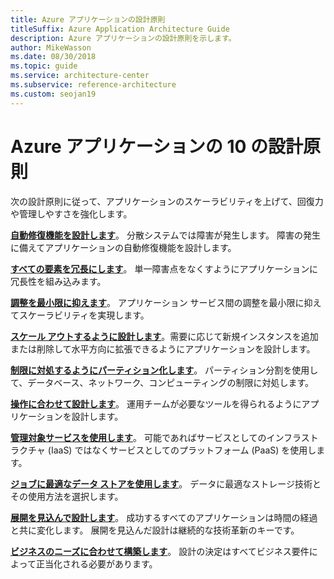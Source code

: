 ```yaml
---
title: Azure アプリケーションの設計原則
titleSuffix: Azure Application Architecture Guide
description: Azure アプリケーションの設計原則を示します。
author: MikeWasson
ms.date: 08/30/2018
ms.topic: guide
ms.service: architecture-center
ms.subservice: reference-architecture
ms.custom: seojan19
---
```


# <a name="ten-design-principles-for-azure-applications"></a>Azure アプリケーションの 10 の設計原則

次の設計原則に従って、アプリケーションのスケーラビリティを上げて、回復力や管理しやすさを強化します。

**[自動修復機能を設計します](self-healing.md)**。 分散システムでは障害が発生します。 障害の発生に備えてアプリケーションの自動修復機能を設計します。

**[すべての要素を冗長にします](redundancy.md)**。 単一障害点をなくすようにアプリケーションに冗長性を組み込みます。

**[調整を最小限に抑えます](minimize-coordination.md)**。 アプリケーション サービス間の調整を最小限に抑えてスケーラビリティを実現します。

**[スケール アウトするように設計します](scale-out.md)**。需要に応じて新規インスタンスを追加または削除して水平方向に拡張できるようにアプリケーションを設計します。

**[制限に対処するようにパーティション化します](partition.md)**。 パーティション分割を使用して、データベース、ネットワーク、コンピューティングの制限に対処します。

**[操作に合わせて設計します](design-for-operations.md)**。 運用チームが必要なツールを得られるようにアプリケーションを設計します。

**[管理対象サービスを使用します](managed-services.md)**。 可能であればサービスとしてのインフラストラクチャ (IaaS) ではなくサービスとしてのプラットフォーム (PaaS) を使用します。

**[ジョブに最適なデータ ストアを使用します](use-the-best-data-store.md)**。 データに最適なストレージ技術とその使用方法を選択します。

**[展開を見込んで設計します](design-for-evolution.md)**。 成功するすべてのアプリケーションは時間の経過と共に変化します。 展開を見込んだ設計は継続的な技術革新のキーです。

**[ビジネスのニーズに合わせて構築します](build-for-business.md)**。 設計の決定はすべてビジネス要件によって正当化される必要があります。
